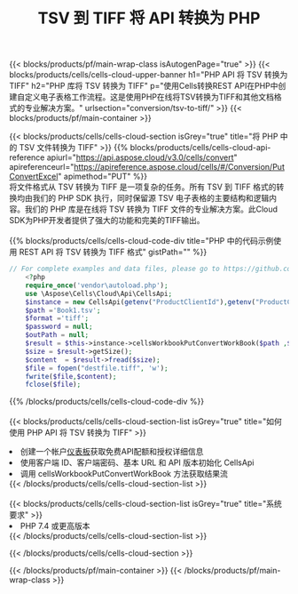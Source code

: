 ﻿---
title:  TSV 到 TIFF 将 API 转换为 PHP
description: 使用Aspose.Cells Cloud SDK for PHP将TSV格式文件转换为TIFF格式文件。
url: /zh/php/conversion/tsv-to-tiff/
---
{{< blocks/products/pf/main-wrap-class isAutogenPage="true" >}}
{{< blocks/products/cells/cells-cloud-upper-banner h1="PHP API 将 TSV 转换为 TIFF" h2="PHP 库将 TSV 转换为 TIFF" p="使用Cells转换REST API在PHP中创建自定义电子表格工作流程。这是使用PHP在线将TSV转换为TIFF和其他文档格式的专业解决方案。" urlsection="conversion/tsv-to-tiff/" >}}
{{< blocks/products/pf/main-container >}}

{{< blocks/products/cells/cells-cloud-section isGrey="true" title="将 PHP 中的 TSV 文件转换为 TIFF" >}}
{{% blocks/products/cells/cells-cloud-api-reference apiurl="https://api.aspose.cloud/v3.0/cells/convert" apireferenceurl="https://apireference.aspose.cloud/cells/#/Conversion/PutConvertExcel" apimethod="PUT" %}}
<br/>
将文件格式从 TSV 转换为 TIFF 是一项复杂的任务。所有 TSV 到 TIFF 格式的转换均由我们的 PHP SDK 执行，同时保留源 TSV 电子表格的主要结构和逻辑内容。我们的 PHP 库是在线将 TSV 转换为 TIFF 文件的专业解决方案。此Cloud SDK为PHP开发者提供了强大的功能和完美的TIFF输出。
<br/>
<br/>
{{% blocks/products/cells/cells-cloud-code-div title="PHP 中的代码示例使用 REST API 将 TSV 转换为 TIFF 格式" gistPath="" %}}
 
```php
// For complete examples and data files, please go to https://github.com/aspose-cells-cloud/aspose-cells-cloud-php/
    <?php
    require_once('vendor\autoload.php');
    use \Aspose\Cells\Cloud\Api\CellsApi;
    $instance = new CellsApi(getenv("ProductClientId"),getenv("ProductClientSecret"));
    $path ='Book1.tsv';    
    $format ='tiff';
    $password = null;
    $outPath = null;      
    $result = $this->instance->cellsWorkbookPutConvertWorkBook($path ,$format, $password,  $outPath);
    $size = $result->getSize();
    $content  = $result->fread($size);
    $file = fopen("destfile.tiff", 'w');
    fwrite($file,$content);
    fclose($file);
```
 
{{% /blocks/products/cells/cells-cloud-code-div %}}
<br/>
<br/>
{{< blocks/products/cells/cells-cloud-section-list isGrey="true" title="如何使用 PHP API 将 TSV 转换为 TIFF" >}}
<li>创建一个帐户<a href="https://dashboard.aspose.cloud/">仪表板</a>获取免费API配额和授权详细信息</li>
<li>使用客户端 ID、客户端密码、基本 URL 和 API 版本初始化 CellsApi</li>
<li>调用 cellsWorkbookPutConvertWorkBook 方法获取结果流</li>
{{< /blocks/products/cells/cells-cloud-section-list >}}
<br/>
<br/>
{{< blocks/products/cells/cells-cloud-section-list isGrey="true" title="系统要求" >}}
<li>PHP 7.4 或更高版本</li>
{{< /blocks/products/cells/cells-cloud-section-list >}}

{{< /blocks/products/cells/cells-cloud-section >}}

{{< /blocks/products/pf/main-container >}}
{{< /blocks/products/pf/main-wrap-class >}}

